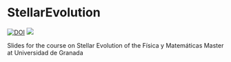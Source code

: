 # StellarEvolution

[![DOI](https://zenodo.org/badge/DOI/10.5281/zenodo.3738332.svg)](https://doi.org/10.5281/zenodo.3738332)
![](https://img.shields.io/badge/Updated-April%202016-green.svg)

Slides for the course on Stellar Evolution of the Física y Matemáticas Master at Universidad de Granada
